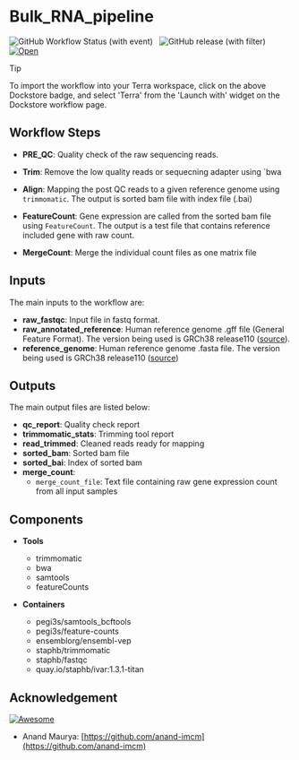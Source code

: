 # Bulk_RNA_pipeline
![GitHub Workflow Status (with event)](https://img.shields.io/github/actions/workflow/status/anand-imcm/pb-variant-call/publish.yml)&nbsp;&nbsp;
![GitHub release (with filter)](https://img.shields.io/github/v/release/anand-imcm/pb-variant-call)&nbsp;&nbsp;
[![Open](https://img.shields.io/badge/Open-Dockstore-blue)](https://dockstore.org/my-workflows/github.com/jiangaing/Bulk_RNA_pipeline:main?tab=info)

> [!TIP]
> To import the workflow into your Terra workspace, click on the above Dockstore badge, and select 'Terra' from the 'Launch with' widget on the Dockstore workflow page.


## Workflow Steps

- **PRE_QC**: Quality check of the raw sequencing reads. 
  
- **Trim**: Remove the low quality reads or sequecning adapter using `bwa

- **Align**: Mapping the post QC reads to a given reference genome using `trimmomatic`. The output is sorted bam file with index file (.bai)

- **FeatureCount**: Gene expression are called from the sorted bam file using `FeatureCount`. The output is a test file that contains reference included gene with raw count.

- **MergeCount**: Merge the individual count files as one matrix file

## Inputs
  
The main inputs to the workflow are:

- **raw_fastqc**: Input file in fastq format.
- **raw_annotated_reference**: Human reference genome .gff file (General Feature Format). The version being used is GRCh38 release110 ([source](https://ftp.ensembl.org/pub/release-110/gff3/homo_sapiens/Homo_sapiens.GRCh38.110.gff3.gz)).
- **reference_genome**: Human reference genome .fasta file. The version being used is GRCh38 release110 ([source](https://ftp.ensembl.org/pub/release-110/fasta/Homo_sapiens.GRCh38.dna_sm.toplevel.fa.gz))


## Outputs

The main output files are listed below:

- **qc_report**: Quality check report
- **trimmomatic_stats**: Trimming tool report 
- **read_trimmed**: Cleaned reads ready for mapping
- **sorted_bam**: Sorted bam file
- **sorted_bai**: Index of sorted bam
- **merge_count**:
   - `merge_count_file`: Text file containing raw gene expression count from all input samples
 

## Components

- **Tools**
  - trimmomatic
  - bwa
  - samtools
  - featureCounts

- **Containers**
  - pegi3s/samtools_bcftools
  - pegi3s/feature-counts
  - ensemblorg/ensembl-vep
  - staphb/trimmomatic
  - staphb/fastqc
  - quay.io/staphb/ivar:1.3.1-titan
 
 ## Acknowledgement
[![Awesome](https://awesome.re/badge.svg)](https://awesome.re)
- Anand Maurya: [https://github.com/anand-imcm](https://github.com/anand-imcm)
